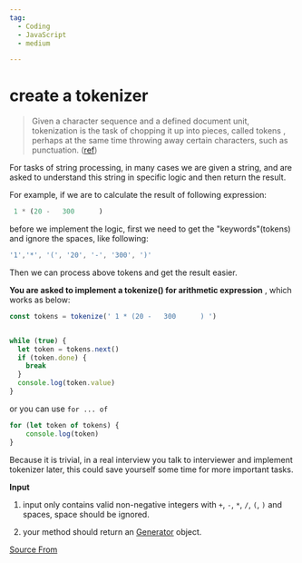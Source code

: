 ```yaml
---
tag:
  - Coding
  - JavaScript
  - medium

---
```

  
# create a tokenizer

> Given a character sequence and a defined document unit, tokenization is the task of chopping it up into pieces, called tokens , perhaps at the same time throwing away certain characters, such as punctuation. ([ref](https://nlp.stanford.edu/IR-book/html/htmledition/tokenization-1.html))

For tasks of string processing, in many cases we are given a string, and are asked to understand this string in specific logic and then return the result.

For example, if we are to calculate the result of following expression:

```js
 1 * (20 -   300      ) 
```

before we implement the logic, first we need to get the "keywords"(tokens) and ignore the spaces, like following:

```js
'1','*', '(', '20', '-', '300', ')'
```

Then we can process above tokens and get the result easier.

**You are asked to implement a tokenize() for arithmetic expression** , which works as below:

```js
const tokens = tokenize(' 1 * (20 -   300      ) ')


while (true) {
  let token = tokens.next()
  if (token.done) {
    break
  }
  console.log(token.value)
}
```

or you can use `for ... of`

```js
for (let token of tokens) {
    console.log(token)   
}
```

Because it is trivial, in a real interview you talk to interviewer and implement tokenizer later, this could save yourself some time for more important tasks.

**Input**

1.  input only contains valid non-negative integers with `+`, `-`, `*`, `/`, `(`, `)` and spaces, space should be ignored.
    
2.  your method should return an [Generator](https://developer.mozilla.org/en-US/docs/Web/JavaScript/Reference/Global_Objects/Generator) object.


[Source From](https://bigfrontend.dev/problem/create-a-tokenizer)

  